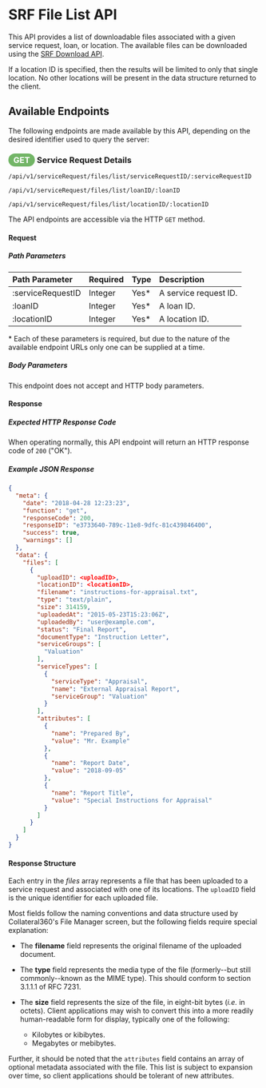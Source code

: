 # SRF File List API

This API provides a list of downloadable files associated
with a given service request, loan, or location. The available files
can be downloaded using the [SRF Download API](srf-file-download-api.md).

If a location ID is specified, then the results will be
limited to only that single location. No other locations
will be present in the data structure returned to the client.

## Available Endpoints

The following endpoints are made available by this API, depending on
the desired identifier used to query the server:

### <span style="background-color: #72b566; font-weight: bold; color: #ffffff; padding: 3px 10px; border-radius: 14px;">GET</span> **Service Request Details**

```text
/api/v1/serviceRequest/files/list/serviceRequestID/:serviceRequestID
```

```text
/api/v1/serviceRequest/files/list/loanID/:loanID
```

```text
/api/v1/serviceRequest/files/list/locationID/:locationID
```

The API endpoints are accessible via the HTTP `GET` method.

#### Request

##### Path Parameters

| Path Parameter | Required | Type | Description |
| :--- | :--- | :--- | :--- |
| :serviceRequestID | Integer | Yes* | A service request ID. |
| :loanID | Integer | Yes* | A loan ID. |
| :locationID | Integer | Yes* | A location ID. |

\* Each of these parameters is required, but due to the nature
of the available endpoint URLs only one can be supplied at a time.

##### Body Parameters

This endpoint does not accept and HTTP body parameters.

#### Response

##### Expected HTTP Response Code

When operating normally, this API endpoint will return
an HTTP response code of `200` ("OK").

##### Example JSON Response

```json
{
  "meta": {
    "date": "2018-04-28 12:23:23",
    "function": "get",
    "responseCode": 200,
    "responseID": "e3733640-789c-11e8-9dfc-81c439846400",
    "success": true,
    "warnings": []
  },
  "data": {
    "files": [
      {
        "uploadID": <uploadID>,
        "locationID": <locationID>,
        "filename": "instructions-for-appraisal.txt",
        "type": "text/plain",
        "size": 314159,
        "uploadedAt": "2015-05-23T15:23:06Z",
        "uploadedBy": "user@example.com",
        "status": "Final Report",
        "documentType": "Instruction Letter",
        "serviceGroups": [
          "Valuation"
        ],
        "serviceTypes": [
          {
            "serviceType": "Appraisal",
            "name": "External Appraisal Report",
            "serviceGroup": "Valuation"
          }
        ],
        "attributes": [
          {
            "name": "Prepared By",
            "value": "Mr. Example"
          },
          {
            "name": "Report Date",
            "value": "2018-09-05"
          },
          {
            "name": "Report Title",
            "value": "Special Instructions for Appraisal"
          }
        ]
      }
    ]
  }
}
```

#### Response Structure

Each entry in the _files_ array represents a file that has been
uploaded to a service request and associated with one of its
locations. The `uploadID` field is the unique identifier for
each uploaded file.

Most fields follow the naming conventions and data structure
used by Collateral360's File Manager screen, but the following
fields require special explanation:

  * The **filename** field represents the original filename of
    the uploaded document.

  * The **type** field represents the media type of the file
    (formerly--but still commonly--known as the MIME type). This
    should conform to section 3.1.1.1 of RFC 7231.
    
  * The **size** field represents the size of the file, in eight-bit
    bytes (_i.e._ in octets). Client applications may wish to convert
    this into a more readily human-readable form for display, typically
    one of the following:
    
      * Kilobytes or kibibytes.
      * Megabytes or mebibytes.
    
Further, it should be noted that the `attributes` field contains
an array of optional metadata associated with the file. This
list is subject to expansion over time, so client applications
should be tolerant of new attributes.